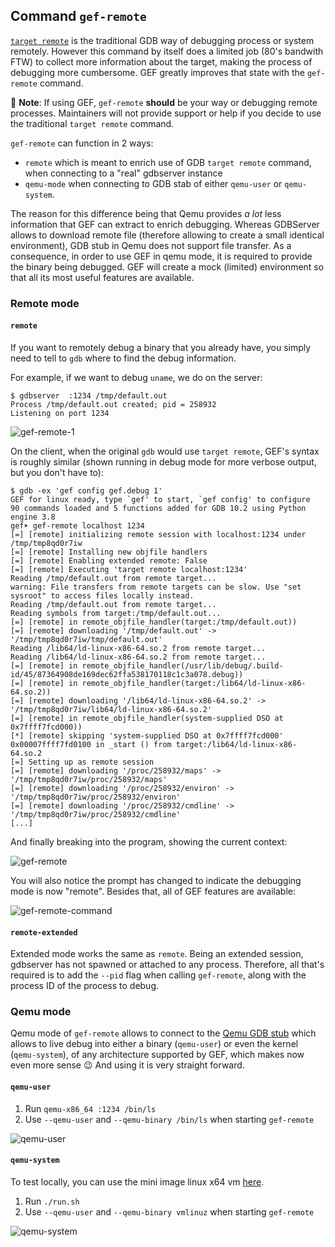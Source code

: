 ## Command `gef-remote`

[`target remote`](https://sourceware.org/gdb/onlinedocs/gdb/Remote-Debugging.html#Remote-Debugging) is the traditional GDB way of debugging process or system remotely. However this command by itself does a limited job (80's bandwith FTW) to collect more information about the target, making the process of debugging more cumbersome. GEF greatly improves that state with the `gef-remote` command.

📝 **Note**: If using GEF, `gef-remote` **should** be your way or debugging remote processes. Maintainers will not provide support or help if you decide to use the traditional `target remote` command.

`gef-remote` can function in 2 ways:
 - `remote` which is meant to enrich use of GDB `target remote` command, when connecting to a "real" gdbserver instance
 - `qemu-mode` when connecting to GDB stab of either `qemu-user` or `qemu-system`.

The reason for this difference being that Qemu provides *a lot* less information that GEF can extract to enrich debugging. Whereas GDBServer allows to download remote file (therefore allowing to create a small identical environment), GDB stub in Qemu does not support file transfer. As a consequence, in order to use GEF in qemu mode, it is required to provide the binary being debugged. GEF will create a mock (limited) environment so that all its most useful features are available.

### Remote mode

#### `remote`

If you want to remotely debug a binary that you already have, you simply need to tell to `gdb` where to find the debug information.

For example, if we want to debug `uname`, we do on the server:

```
$ gdbserver  :1234 /tmp/default.out
Process /tmp/default.out created; pid = 258932
Listening on port 1234
```

![gef-remote-1](https://i.imgur.com/Zc4vnBd.png)

On the client, when the original `gdb` would use `target remote`, GEF's syntax is roughly similar (shown running in debug mode for more verbose output, but you don't have to):

```
$ gdb -ex 'gef config gef.debug 1'
GEF for linux ready, type `gef' to start, `gef config' to configure
90 commands loaded and 5 functions added for GDB 10.2 using Python engine 3.8
gef➤ gef-remote localhost 1234
[=] [remote] initializing remote session with localhost:1234 under /tmp/tmp8qd0r7iw
[=] [remote] Installing new objfile handlers
[=] [remote] Enabling extended remote: False
[=] [remote] Executing 'target remote localhost:1234'
Reading /tmp/default.out from remote target...
warning: File transfers from remote targets can be slow. Use "set sysroot" to access files locally instead.
Reading /tmp/default.out from remote target...
Reading symbols from target:/tmp/default.out...
[=] [remote] in remote_objfile_handler(target:/tmp/default.out))
[=] [remote] downloading '/tmp/default.out' -> '/tmp/tmp8qd0r7iw/tmp/default.out'
Reading /lib64/ld-linux-x86-64.so.2 from remote target...
Reading /lib64/ld-linux-x86-64.so.2 from remote target...
[=] [remote] in remote_objfile_handler(/usr/lib/debug/.build-id/45/87364908de169dec62ffa538170118c1c3a078.debug))
[=] [remote] in remote_objfile_handler(target:/lib64/ld-linux-x86-64.so.2))
[=] [remote] downloading '/lib64/ld-linux-x86-64.so.2' -> '/tmp/tmp8qd0r7iw/lib64/ld-linux-x86-64.so.2'
[=] [remote] in remote_objfile_handler(system-supplied DSO at 0x7ffff7fcd000))
[*] [remote] skipping 'system-supplied DSO at 0x7ffff7fcd000'
0x00007ffff7fd0100 in _start () from target:/lib64/ld-linux-x86-64.so.2
[=] Setting up as remote session
[=] [remote] downloading '/proc/258932/maps' -> '/tmp/tmp8qd0r7iw/proc/258932/maps'
[=] [remote] downloading '/proc/258932/environ' -> '/tmp/tmp8qd0r7iw/proc/258932/environ'
[=] [remote] downloading '/proc/258932/cmdline' -> '/tmp/tmp8qd0r7iw/proc/258932/cmdline'
[...]
```

And finally breaking into the program, showing the current context:

![gef-remote](https://i.imgur.com/IfsRDvK.png)

You will also notice the prompt has changed to indicate the debugging mode is now "remote". Besides that, all of GEF features are available:

![gef-remote-command](https://i.imgur.com/05epyX6.png)


#### `remote-extended`

Extended mode works the same as `remote`. Being an extended session, gdbserver has not spawned or attached to any process. Therefore, all that's required is to add the `--pid` flag when calling `gef-remote`, along with the process ID of the process to debug.


### Qemu mode

Qemu mode of `gef-remote` allows to connect to the [Qemu GDB stub](https://qemu-project.gitlab.io/qemu/system/gdb.html) which allows to live debug into either a binary (`qemu-user`) or even the kernel (`qemu-system`), of any architecture supported by GEF, which makes now even more sense 😉 And using it is very straight forward.

#### `qemu-user`

 1. Run `qemu-x86_64 :1234 /bin/ls`
 2. Use `--qemu-user` and `--qemu-binary /bin/ls` when starting `gef-remote`

![qemu-user](https://user-images.githubusercontent.com/590234/175072835-e276ab6c-4f75-4313-9e66-9fe5a3fd220e.png)



#### `qemu-system`

To test locally, you can use the mini image linux x64 vm [here](https://mega.nz/file/ldQCDQiR#yJWJ8RXAHTxREKVmR7Hnfr70tIAQDFeWSYj96SvPO1k).
 1. Run `./run.sh`
 2. Use `--qemu-user` and `--qemu-binary vmlinuz` when starting `gef-remote`


![qemu-system](https://user-images.githubusercontent.com/590234/175071351-8e06aa27-dc61-4fd7-9215-c345dcebcd67.png)



